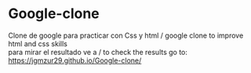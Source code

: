 # Google-clone
Clone de google para practicar con Css y html / google clone to improve html  and css skills </br>
para mirar el resultado ve a  /  to check the results go to: </br>
https://jgmzur29.github.io/Google-clone/ 


